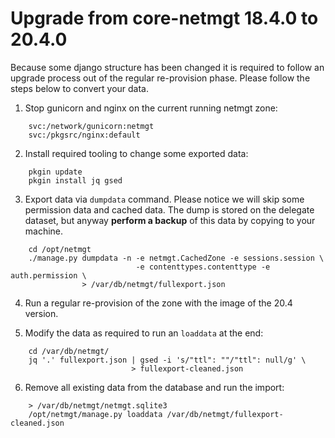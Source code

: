 # Upgrade from core-netmgt 18.4.0 to 20.4.0

Because some django structure has been changed it is required to follow an
upgrade process out of the regular re-provision phase. Please follow the steps
below to convert your data.

1. Stop gunicorn and nginx on the current running netmgt zone:

```
	svc:/network/gunicorn:netmgt
	svc:/pkgsrc/nginx:default
```

2. Install required tooling to change some exported data:

```
	pkgin update
	pkgin install jq gsed
```

3. Export data via `dumpdata` command. Please notice we will skip some
   permission data and cached data. The dump is stored on the delegate dataset,
   but anyway **perform a backup** of this data by copying to your machine.

```
	cd /opt/netmgt
	./manage.py dumpdata -n -e netmgt.CachedZone -e sessions.session \
	                        -e contenttypes.contenttype -e auth.permission \
	            > /var/db/netmgt/fullexport.json
```


4. Run a regular re-provision of the zone with the image of the 20.4 version.

5. Modify the data as required to run an `loaddata` at the end:

```
	cd /var/db/netmgt/
	jq '.' fullexport.json | gsed -i 's/"ttl": ""/"ttl": null/g' \
	                       > fullexport-cleaned.json
```

6. Remove all existing data from the database and run the import:

```
	> /var/db/netmgt/netmgt.sqlite3
	/opt/netmgt/manage.py loaddata /var/db/netmgt/fullexport-cleaned.json
```
